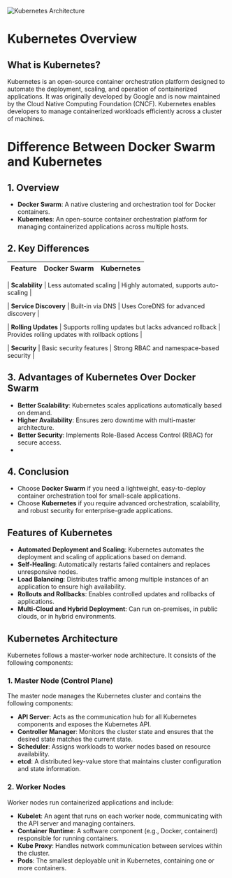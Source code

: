 ![Kubernetes Architecture]("C:\Users\91879\Desktop\k8s.png")
# Kubernetes Overview

## What is Kubernetes?
Kubernetes is an open-source container orchestration platform designed to automate the deployment, scaling, and operation of containerized applications. It was originally developed by Google and is now maintained by the Cloud Native Computing Foundation (CNCF). Kubernetes enables developers to manage containerized workloads efficiently across a cluster of machines.

# Difference Between Docker Swarm and Kubernetes

## 1. Overview
- **Docker Swarm**: A native clustering and orchestration tool for Docker containers.
- **Kubernetes**: An open-source container orchestration platform for managing containerized applications across multiple hosts.

## 2. Key Differences

| Feature           | Docker Swarm | Kubernetes |
|------------------|-------------|------------|

| **Scalability** | Less automated scaling | Highly automated, supports auto-scaling |

| **Service Discovery** | Built-in via DNS | Uses CoreDNS for advanced discovery |

| **Rolling Updates** | Supports rolling updates but lacks advanced rollback | Provides rolling updates with rollback options |

| **Security** | Basic security features | Strong RBAC and namespace-based security |

## 3. Advantages of Kubernetes Over Docker Swarm
- **Better Scalability**: Kubernetes scales applications automatically based on demand.
- **Higher Availability**: Ensures zero downtime with multi-master architecture.
- **Better Security**: Implements Role-Based Access Control (RBAC) for secure access.
-

## 4. Conclusion
- Choose **Docker Swarm** if you need a lightweight, easy-to-deploy container orchestration tool for small-scale applications.
- Choose **Kubernetes** if you require advanced orchestration, scalability, and robust security for enterprise-grade applications.


## Features of Kubernetes
- **Automated Deployment and Scaling**: Kubernetes automates the deployment and scaling of applications based on demand.
- **Self-Healing**: Automatically restarts failed containers and replaces unresponsive nodes.
- **Load Balancing**: Distributes traffic among multiple instances of an application to ensure high availability.
- **Rollouts and Rollbacks**: Enables controlled updates and rollbacks of applications.
- **Multi-Cloud and Hybrid Deployment**: Can run on-premises, in public clouds, or in hybrid environments.

## Kubernetes Architecture
Kubernetes follows a master-worker node architecture. It consists of the following components:

### 1. **Master Node** (Control Plane)
The master node manages the Kubernetes cluster and contains the following components:
- **API Server**: Acts as the communication hub for all Kubernetes components and exposes the Kubernetes API.
- **Controller Manager**: Monitors the cluster state and ensures that the desired state matches the current state.
- **Scheduler**: Assigns workloads to worker nodes based on resource availability.
- **etcd**: A distributed key-value store that maintains cluster configuration and state information.

### 2. **Worker Nodes**
Worker nodes run containerized applications and include:
- **Kubelet**: An agent that runs on each worker node, communicating with the API server and managing containers.
- **Container Runtime**: A software component (e.g., Docker, containerd) responsible for running containers.
- **Kube Proxy**: Handles network communication between services within the cluster.
- **Pods**: The smallest deployable unit in Kubernetes, containing one or more containers.


